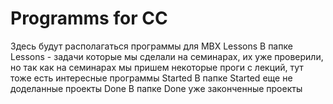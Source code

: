 # Programms for CC
 Здесь будут располагаться программы для МВХ
    Lessons
В папке Lessons - задачи которые мы сделали на семинарах, их уже проверили, но так как на семинарах мы пришем некоторые проги с лекций, тут тоже есть интересные программы
    Started
В папке Started еще не доделанные проекты
    Done
В папке Done уже законченные проекты
